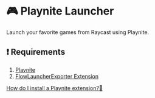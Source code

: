 # 🎮 Playnite Launcher

Launch your favorite games from Raycast using Playnite.

## ❗ Requirements

1. [Playnite](https://playnite.link/)
2. [FlowLauncherExporter Extension](https://github.com/Garulf/FlowLauncherExporter/releases/latest)

[How do I install a Playnite extension?🤔](https://api.playnite.link/docs/manual/features/extensionsSupport/installingExtensions.html)
